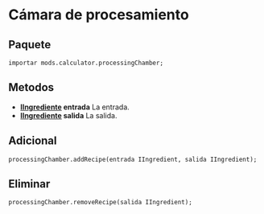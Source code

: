 # Cámara de procesamiento

## Paquete
```zenscript
importar mods.calculator.processingChamber;
```

## Metodos

- **[IIngrediente](/Vanilla/Variable_Types/IIngredient/) entrada** La entrada.
- **[IIngrediente](/Vanilla/Variable_Types/IIngredient/) salida** La salida.

## Adicional
```zenscript
processingChamber.addRecipe(entrada IIngredient, salida IIngredient);
```

## Eliminar
```zenscript
processingChamber.removeRecipe(salida IIngredient);
```
